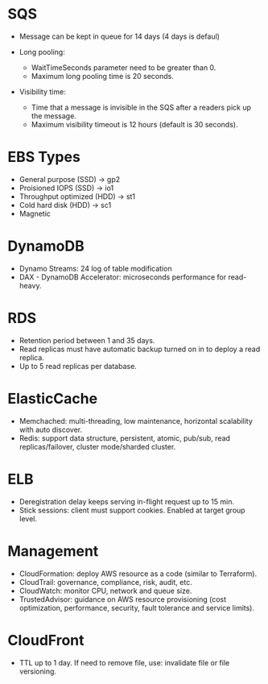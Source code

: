 # SQS
- Message can be kept in queue for 14 days (4 days is defaul)
- Long pooling: 
    - WaitTimeSeconds parameter need to be greater than 0.
    - Maximum long pooling time is 20 seconds.

- Visibility time:
    - Time that a message is invisible in the SQS after a readers pick up the message.
    - Maximum visibility timeout is 12 hours (default is 30 seconds).

# EBS Types
- General purpose (SSD) -> gp2
- Proisioned IOPS (SSD) -> io1
- Throughput optimized (HDD) -> st1
- Cold hard disk (HDD) -> sc1
- Magnetic

# DynamoDB
- Dynamo Streams: 24 log of table modification
- DAX - DynamoDB Accelerator: microseconds performance for read-heavy.

# RDS
- Retention period between 1 and 35 days.
- Read replicas must have automatic backup turned on in to deploy a read replica.
- Up to 5 read replicas per database.

# ElasticCache
- Memchached: multi-threading, low maintenance, horizontal scalability with auto discover.
- Redis: support data structure, persistent, atomic, pub/sub, read replicas/failover, cluster mode/sharded cluster.

# ELB
- Deregistration delay keeps serving in-flight request up to 15 min. 
- Stick sessions: client must support cookies. Enabled at target group level.

# Management
- CloudFormation: deploy AWS resource as a code (similar to Terraform).
- CloudTrail: governance, compliance, risk, audit,  etc.
- CloudWatch: monitor CPU, network and queue size. 
- TrustedAdvisor: guidance on AWS resource provisioning (cost optimization, performance, security, fault tolerance and service limits). 

# CloudFront
- TTL up to 1 day. If need to remove file, use: invalidate file or file versioning. 



